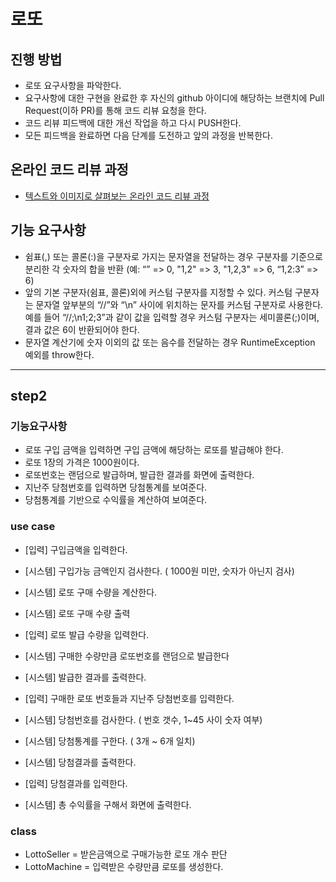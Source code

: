 # 로또
## 진행 방법
* 로또 요구사항을 파악한다.
* 요구사항에 대한 구현을 완료한 후 자신의 github 아이디에 해당하는 브랜치에 Pull Request(이하 PR)를 통해 코드 리뷰 요청을 한다.
* 코드 리뷰 피드백에 대한 개선 작업을 하고 다시 PUSH한다.
* 모든 피드백을 완료하면 다음 단계를 도전하고 앞의 과정을 반복한다.

## 온라인 코드 리뷰 과정
* [텍스트와 이미지로 살펴보는 온라인 코드 리뷰 과정](https://github.com/next-step/nextstep-docs/tree/master/codereview)

## 기능 요구사항
* 쉼표(,) 또는 콜론(:)을 구분자로 가지는 문자열을 전달하는 경우 구분자를 기준으로 분리한 각 숫자의 합을 반환 (예: “” => 0, "1,2" => 3, "1,2,3" => 6, “1,2:3” => 6)
* 앞의 기본 구분자(쉼표, 콜론)외에 커스텀 구분자를 지정할 수 있다. 커스텀 구분자는 문자열 앞부분의 “//”와 “\n” 사이에 위치하는 문자를 커스텀 구분자로 사용한다. 예를 들어 “//;\n1;2;3”과 같이 값을 입력할 경우 커스텀 구분자는 세미콜론(;)이며, 결과 값은 6이 반환되어야 한다.
* 문자열 계산기에 숫자 이외의 값 또는 음수를 전달하는 경우 RuntimeException 예외를 throw한다.

---
## step2

### 기능요구사항
* 로또 구입 금액을 입력하면 구입 금액에 해당하는 로또를 발급해야 한다.
* 로또 1장의 가격은 1000원이다.
* 로또번호는 랜덤으로 발급하며, 발급한 결과를 화면에 출력한다.
* 지난주 당첨번호를 입력하면 당첨통계를 보여준다.
* 당첨통계를 기반으로 수익률을 계산하여 보여준다.


### use case
* [입력] 구입금액을 입력한다.
* [시스템] 구입가능 금액인지 검사한다. ( 1000원 미만, 숫자가 아닌지 검사)
* [시스템] 로또 구매 수량을 계산한다.
* [시스템] 로또 구매 수량 출력

* [입력] 로또 발급 수량을 입력한다.
* [시스템] 구매한 수량만큼 로또번호를 랜덤으로 발급한다
* [시스템] 발급한 결과를 출력한다.

* [입력] 구매한 로또 번호들과 지난주 당첨번호를 입력한다.
* [시스템] 당첨번호를 검사한다. ( 번호 갯수, 1~45 사이 숫자 여부)
* [시스템] 당첨통계를 구한다. ( 3개 ~ 6개 일치)
* [시스템] 당첨결과를 출력한다.

* [입력] 당첨결과를 입력한다.
* [시스템] 총 수익률을 구해서 화면에 출력한다.

### class
* LottoSeller = 받은금액으로 구매가능한 로또 개수 판단
* LottoMachine = 입력받은 수량만큼 로또를 생성한다.
